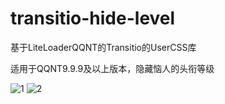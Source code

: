 # transitio-hide-level
基于LiteLoaderQQNT的Transitio的UserCSS库

适用于QQNT9.9.9及以上版本，隐藏恼人的头衔等级

![1](https://github.com/SoudayoWwww/transitio-hide-level/assets/52328223/7c516c9b-5b33-4add-86eb-9d28b63ab7b5)
![2](https://github.com/SoudayoWwww/transitio-hide-level/assets/52328223/6e092bc6-cc83-4400-b846-2e2c51f25176)
